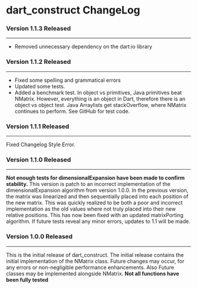 <h1>dart_construct ChangeLog</h1>
<h3>Version 1.1.3 Released</h3>
<hr>
<ul>
<li>Removed unnecessary dependency on the dart:io library</li>
</ul>
<h3>Version 1.1.2 Released</h3>
<hr>
<ul>
<li>Fixed some spelling and grammatical errors</li>
<li>Updated some tests.</li>
<li>Added a benchmark test. In object vs primitives, Java primitives beat NMatrix. However, everything is an object in Dart, therefore there is an object vs object test. Java Arraylists get stackOverflow, where NMatrix continues to perform. See GitHub for test code.</li>
</ul>
<h3>Version 1.1.1 Released</h3>
<hr>
<p>Fixed Changelog Style Error.</p>
<h3>Version 1.1.0 Released</h3>
<hr>
<p>
<b>Not enough tests for dimensionalExpansion have been made to confirm stability.</b>
This version is patch to an incorrect implementation of the dimensionalExpansion algorithm from
version 1.0.0. In the previous version, the matrix was linearized and then sequentially placed into
each position of the new matrix. This was quickly realized to be both a poor and incorrect implementation as
the old values where not truly placed into their new relative positions. This has now been fixed with an updated
matrixPorting algorithm. If future tests reveal any minor errors, updates to 1.1 will be made. 
</p>
<h3>Version 1.0.0 Released</h3>
<hr>
<p>
This is the initial release of dart_construct. The initial release contains the initial implementation of the NMatrix class. 
Future changes may occur, for any errors or non-negligible performance enhancements. Also Future classes may be implemented alongside NMatrix.
<b>Not all functions have been fully tested</b>
</p>


